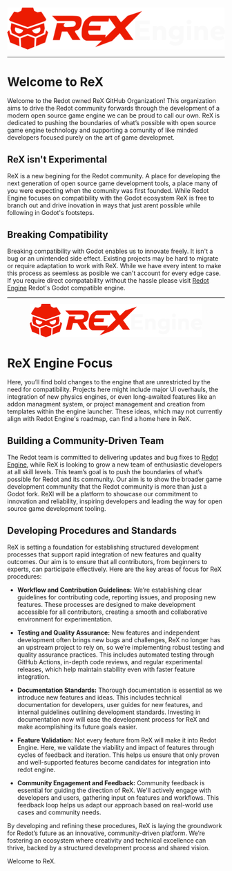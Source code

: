 <p align="center">
	<img src="../rex_engine_logo_v_1_0.png" width="900" alt="ReX Logo!">
</p>

---

# Welcome to ReX
Welcome to the Redot owned ReX GitHub Organization! This organization aims to drive the Redot community forwards through the development of a modern open source game engine we can be proud to call our own. ReX is dedicated to pushing the boundaries of what’s possible with open source game engine technology and supporting a comunity of like minded developers focused purely on the art of game developmet.

## ReX isn't Experimental 
ReX is a new begining for the Redot community. A place for developing the next generation of open source game development tools, a place many of you were expecting when the comunity was first founded. While Redot Engine focuses on compatibility with the Godot ecosystem ReX is free to branch out and drive inovation in ways that just arent possible while following in Godot's footsteps. 

## Breaking Compatibility 
Breaking compatibility with Godot enables us to innovate freely. It isn't a bug or an unintended side effect. Existing projects may be hard to migrate or require adaptation to work with ReX. While we have every intent to make this process as seemless as posible we can't account for every edge case. If you require direct compatability without the hassle please visit [Redot Engine](https://github.com/Redot-Engine/redot-engine) Redot's Godot compatible engine.

---

<p align="center">
	<img src="../rex_engine_logo_v_1_0.png" width="400" alt="ReX Icon!">
</p>

# ReX Engine Focus
Here, you’ll find bold changes to the engine that are unrestricted by the need for compatibility. Projects here might include major UI overhauls, the integration of new physics engines, or even long-awaited features like an addon managment system, or project management and creation from templates within the engine launcher. These ideas, which may not currently align with Redot Engine's roadmap, can find a home here in ReX.

## Building a Community-Driven Team
The Redot team is committed to delivering updates and bug fixes to [Redot Engine](https://github.com/Redot-Engine/redot-engine), while ReX is looking to grow a new team of enthusiastic developers at all skill levels. This team’s goal is to push the boundaries of what’s possible for Redot and its community. Our aim is to show the broader game development community that the Redot community is more than just a Godot fork. ReXl will be a platform to showcase our commitment to innovation and reliability, inspiring developers and leading the way for open source game development tooling.

## Developing Procedures and Standards
ReX is setting a foundation for establishing structured development processes that support rapid integration of new features and quality outcomes. Our aim is to ensure that all contributors, from beginners to experts, can participate effectively. Here are the key areas of focus for ReX procedures:

- **Workflow and Contribution Guidelines:**
We’re establishing clear guidelines for contributing code, reporting issues, and proposing new features. These processes are designed to make development accessible for all contributors, creating a smooth and collaborative environment for experimentation.

- **Testing and Quality Assurance:**
 New features and independent development often brings new bugs and challenges, ReX no longer has an upstream project to rely on, so we’re implementing robust testing and quality assurance practices. This includes automated testing through GitHub Actions, in-depth code reviews, and regular experimental releases, which help maintain stability even with faster feature integration.

- **Documentation Standards:**
Thorough documentation is essential as we introduce new features and ideas. This includes technical documentation for developers, user guides for new features, and internal guidelines outlining development standards. Investing in documentation now will ease the development process for ReX and make acomplishing its future goals easier.

- **Feature Validation:**
Not every feature from ReX will make it into Redot Engine. Here, we validate the viability and impact of features through cycles of feedback and iteration. This helps us ensure that only proven and well-supported features become candidates for integration into redot engine.

- **Community Engagement and Feedback:**
  Community feedback is essential for guiding the direction of ReX. We'll actively engage with developers and users, gathering input on features and workflows. This feedback loop helps us adapt our approach based on real-world use cases and community needs.

By developing and refining these procedures, ReX is laying the groundwork for Redot’s future as an innovative, community-driven platform. We’re fostering an ecosystem where creativity and technical excellence can thrive, backed by a structured development process and shared vision.

Welcome to ReX.
